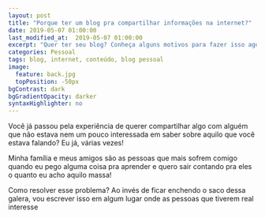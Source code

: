 ```yaml
---
layout: post
title: "Porque ter um blog pra compartilhar informações na internet?"
date: 2019-05-07 01:00:00
last_modified_at:  2019-05-07 01:00:00
excerpt: "Quer ter seu blog? Conheça alguns motivos para fazer isso agora mesmo!"
categories: Pessoal
tags: blog, internet, conteúdo, blog pessoal
image:
  feature: back.jpg
  topPosition: -50px
bgContrast: dark
bgGradientOpacity: darker
syntaxHighlighter: no
---
```

<!-- Source: [Wikipedia](https://en.wikipedia.org/wiki/Mickey_Mouse) -->
<!-- <blockquote class="largeQuote">“Don't Stress Over Anything You Can't Change.” <br/>- Mickey Mouse</blockquote> -->

Você já passou pela experiência de querer compartilhar algo com alguém que não estava nem um pouco interessada em saber sobre aquilo que você estava falando? Eu já, várias vezes!

Minha família e meus amigos são as pessoas que mais sofrem comigo quando eu pego alguma coisa pra aprender e quero sair contando pra eles o quanto eu acho aquilo massa!

Como resolver esse problema? Ao invés de ficar enchendo o saco dessa galera, vou escrever isso em algum lugar onde as pessoas que tiverem real interesse 

